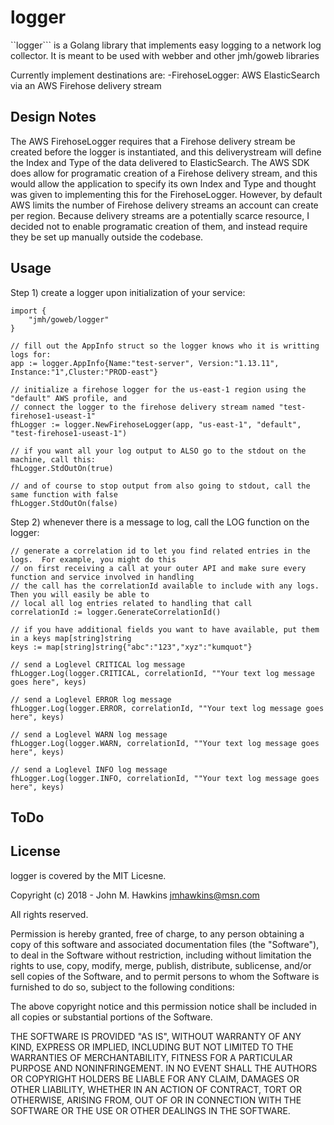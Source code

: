 logger
=========

``logger``` is a Golang library that implements easy logging to a network log collector. It is meant to be used with webber and other jmh/goweb libraries

Currently implement destinations are:
-FirehoseLogger:  AWS ElasticSearch via an AWS Firehose delivery stream



## Design Notes

The AWS FirehoseLogger requires that a Firehose delivery stream be created before the logger is instantiated, and this deliverystream will define the Index and Type of the data delivered to ElasticSearch.  The AWS SDK does allow for programatic creation of a Firehose delivery stream, and this would allow the application to specify its own Index and Type and thought was given to implementing this for the FirehoseLogger.  However, by default AWS limits the number of Firehose delivery streams an account can create per region.  Because delivery streams are a potentially scarce resource, I decided not to enable programatic creation of them, and instead require they be set up manually outside the codebase.


## Usage

Step 1) create a logger upon initialization of your service:

    import {
        "jmh/goweb/logger"
    }

    // fill out the AppInfo struct so the logger knows who it is writting logs for:
	app := logger.AppInfo{Name:"test-server", Version:"1.13.11", Instance:"1",Cluster:"PROD-east"}

    // initialize a firehose logger for the us-east-1 region using the "default" AWS profile, and 
    // connect the logger to the firehose delivery stream named "test-firehose1-useast-1"
	fhLogger := logger.NewFirehoseLogger(app, "us-east-1", "default", "test-firehose1-useast-1")

    // if you want all your log output to ALSO go to the stdout on the machine, call this:
    fhLogger.StdOutOn(true)

    // and of course to stop output from also going to stdout, call the same function with false
    fhLogger.StdOutOn(false)


Step 2) whenever there is a message to log, call the LOG function on the logger:

    // generate a correlation id to let you find related entries in the logs.  For example, you might do this
    // on first receiving a call at your outer API and make sure every function and service involved in handling 
    // the call has the correlationId available to include with any logs.  Then you will easily be able to 
    // local all log entries related to handling that call
   	correlationId := logger.GenerateCorrelationId()

    // if you have additional fields you want to have available, put them in a keys map[string]string
    keys := map[string]string{"abc":"123","xyz":"kumquot"}

    // send a Loglevel CRITICAL log message
    fhLogger.Log(logger.CRITICAL, correlationId, ""Your text log message goes here", keys)

    // send a Loglevel ERROR log message
    fhLogger.Log(logger.ERROR, correlationId, ""Your text log message goes here", keys)

    // send a Loglevel WARN log message
    fhLogger.Log(logger.WARN, correlationId, ""Your text log message goes here", keys)

    // send a Loglevel INFO log message
    fhLogger.Log(logger.INFO, correlationId, ""Your text log message goes here", keys)


## ToDo


## License

logger is covered by the MIT Licesne.  

Copyright (c) 2018 - John M. Hawkins <jmhawkins@msn.com>

All rights reserved.

Permission is hereby granted, free of charge, to any person obtaining a copy of this software and 
associated documentation files (the "Software"), to deal in the Software without restriction, 
including without limitation the rights to use, copy, modify, merge, publish, distribute, sublicense, 
and/or sell copies of the Software, and to permit persons to whom the Software is furnished to do so, 
subject to the following conditions:

The above copyright notice and this permission notice shall be included in all copies or substantial 
portions of the Software.

THE SOFTWARE IS PROVIDED "AS IS", WITHOUT WARRANTY OF ANY KIND, EXPRESS OR IMPLIED, INCLUDING BUT
NOT LIMITED TO THE WARRANTIES OF MERCHANTABILITY, FITNESS FOR A PARTICULAR PURPOSE AND NONINFRINGEMENT.
IN NO EVENT SHALL THE AUTHORS OR COPYRIGHT HOLDERS BE LIABLE FOR ANY CLAIM, DAMAGES OR OTHER LIABILITY,
WHETHER IN AN ACTION OF CONTRACT, TORT OR OTHERWISE, ARISING FROM, OUT OF OR IN CONNECTION WITH THE
SOFTWARE OR THE USE OR OTHER DEALINGS IN THE SOFTWARE.


